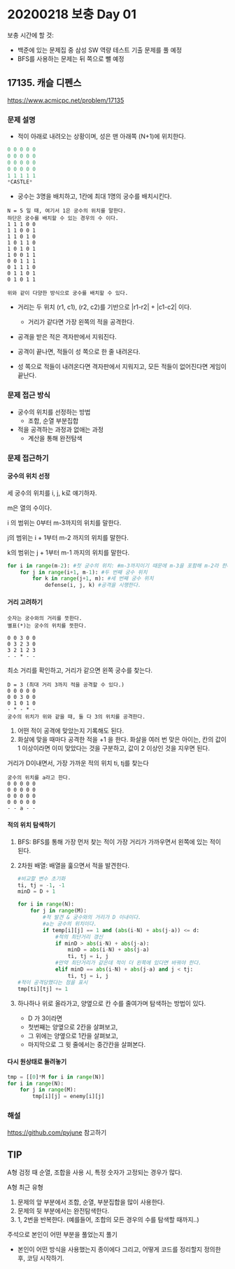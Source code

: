 # 20200218 보충 Day 01

보충 시간에 할 것:

- 백준에 있는 문제집 중 삼성 SW 역량 테스트 기출 문제를 풀 예정
- BFS를 사용하는 문제는 뒤 쪽으로 뺄 예정



## 17135. 캐슬 디펜스

https://www.acmicpc.net/problem/17135

### 문제 설명

- 적이 아래로 내려오는 상황이며, 성은 맨 아래쪽 (N+1)에 위치한다.

```python
0 0 0 0 0
0 0 0 0 0
0 0 0 0 0
0 0 0 0 0
1 1 1 1 1
*CASTLE*
```

- 궁수는 3명을 배치하고, 1칸에 최대 1명의 궁수를 배치시킨다.

```
N = 5 일 때, 여기서 1은 궁수의 위치를 말한다.
하단은 궁수를 배치할 수 있는 경우의 수 이다.
1 1 1 0 0
1 1 0 0 1
1 1 0 1 0
1 0 1 1 0
1 0 1 0 1
1 0 0 1 1
0 0 1 1 1
0 1 1 1 0
0 1 1 0 1
0 1 0 1 1

위와 같이 다양한 방식으로 궁수를 배치할 수 있다.
```

- 거리는 두 위치 (r1, c1), (r2, c2)를 기반으로 |r1-r2| + |c1-c2| 이다.
  - 거리가 같다면 가장 왼쪽의 적을 공격한다.

- 공격을 받은 적은 격자판에서 지워진다.

- 공격이 끝나면, 적들이 성 쪽으로 한 줄 내려온다.

- 성 쪽으로 적들이 내려온다면 격자판에서 지워지고, 모든 적들이 없어진다면 게임이 끝난다.



### 문제 접근 방식

- 궁수의 위치를 선정하는 방법
  - 조합, 순열 부분집합
- 적을 공격하는 과정과 없애는 과정
  - 계산을 통해 완전탐색



### 문제 접근하기

#### 궁수의 위치 선정

세 궁수의 위치를 i, j, k로 얘기하자.

m은 열의 수이다.

i 의 범위는 0부터 m-3까지의 위치를 말한다.

j의 범위는 i + 1부터 m-2 까지의 위치를 말한다.

k의 범위는 j + 1부터 m-1 까지의 위치를 말한다.

```python
for i in range(m-2): #첫 궁수의 위치: #m-3까지이기 때문에 m-3을 포함해 m-2라 한다.
    for j in range(i+1, m-1): #두 번째 궁수 위치
        for k in range(j+1, m): #세 번째 궁수 위치
            defense(i, j, k) #공격을 시행한다.

```



#### 거리 고려하기

```
숫자는 궁수와의 거리를 뜻한다.
별표(*)는 궁수의 위치를 뜻한다.

0 0 3 0 0
0 3 2 3 0
3 2 1 2 3
- - * - -
```



최소 거리를 확인하고, 거리가 같으면 왼쪽 궁수를 찾는다.

```
D = 3 (최대 거리 3까지 적을 공격할 수 있다.)
0 0 0 0 0
0 0 3 0 0 
0 1 0 1 0
- * - * -
궁수의 위치가 위와 같을 때, 둘 다 3의 위치를 공격한다.
```

1. 어떤 적이 공격에 맞았는지 기록해도 된다.
2. 화살에 맞을 때마다 공격한 적을 +1 을 한다. 화살을 여러 번 맞은 아이는, 칸의 값이 1 이상이라면 이미 맞았다는 것을 구분하고, 값이 2 이상인 것을 지우면 된다.



거리가 D이내면서, 가장 가까운 적의 위치 ti, tj를 찾는다

```
궁수의 위치를 a라고 한다.
0 0 0 0 0
0 0 0 0 0 
0 0 0 0 0
0 0 0 0 0
- - a - -
```



#### 적의 위치 탐색하기

1. BFS: BFS를 통해 가장 먼저 찾는 적이 가장 거리가 가까우면서 왼쪽에 있는 적이 된다.

2. 2차원 배열: 배열을 훑으면서 적을 발견한다. 

   ```python
   #비교할 변수 초기화
   ti, tj = -1, -1
   minD = D + 1
   
   for i in range(N):
       for j in range(M):
           #적 발견 & 궁수와의 거리가 D 이내이다.
           #a는 궁수의 위치이다. 
           if temp[i][j] == 1 and (abs(i-N) + abs(j-a)) <= d:
               #적의 최단거리 갱신
               if minD > abs(i-N) + abs(j-a):
                   minD = abs(i-N) + abs(j-a)
                   ti, tj = i, j
               #만약 최단거리가 같은데 적이 더 왼쪽에 있다면 바꿔야 한다.
               elif minD == abs(i-N) + abs(j-a) and j < tj:
                   ti, tj = i, j
   #적이 공격당했다는 점을 표시
   tmp[ti][tj] += 1 
   ```

3. 하나하나 위로 올라가고, 양옆으로 칸 수를 줄여가며 탐색하는 방법이 있다.
   - D 가 3이라면
   - 첫번째는 양옆으로 2칸을 살펴보고,
   - 그 위에는 양옆으로 1칸을 살펴보고,
   - 마지막으로 그 윗 줄에서는 중간칸을 살펴본다.



#### 다시 원상태로 돌려놓기

```python
tmp = [[0]*M for i in range(N)]
for i in range(N):
    for j in range(M):
        tmp[i][j] = enemy[i][j]
```





### 해설

https://github.com/pyjune 참고하기





## TIP

A형 검정 때  순열, 조합을 사용 시,  특정 숫자가 고정되는 경우가 많다.

A형 최근 유형

1. 문제의 앞 부분에서 조합, 순열, 부분집합을 많이 사용한다.
2. 문제의 뒷 부분에서는 완전탐색한다.
3. 1, 2번을 반복한다. (예를들어, 조합의 모든 경우의 수를 탐색할 때까지..)

주석으로 본인이 어떤 부분을 풀었는지 풀기

- 본인이 어떤 방식을 사용했는지 종이에다 그리고, 어떻게 코드를 정리할지 정의한 후, 코딩 시작하기.

